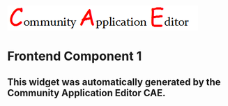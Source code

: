![CAE](https://github.com/GHProjectsTest/CAE-Deployment-Temp/blob/gh-pages/frontendComponent-39/img/logo.png)  

Frontend Component 1
===================


This widget was automatically generated by the Community Application Editor CAE.  
---------------
